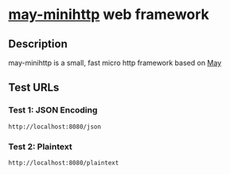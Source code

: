 # [may-minihttp](https://github.com/Xudong-Huang/may_minihttp) web framework

## Description

may-minihttp is a small, fast micro http framework based on [May](https://github.com/Xudong-Huang/may)

## Test URLs

### Test 1: JSON Encoding 

    http://localhost:8080/json

### Test 2: Plaintext

    http://localhost:8080/plaintext
